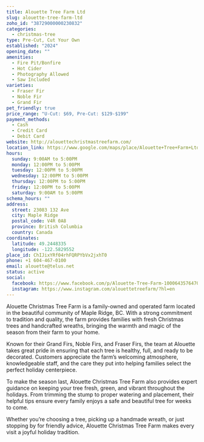 ```yaml
---
title: Alouette Tree Farm Ltd
slug: alouette-tree-farm-ltd
zoho_id: "38729000000230832"
categories:
  - christmas-tree
type: Pre-Cut, Cut Your Own
established: "2024"
opening_date: ""
amenities:
  - Fire Pit/Bonfire
  - Hot Cider
  - Photography Allowed
  - Saw Included
varieties:
  - Fraser Fir
  - Noble Fir
  - Grand Fir
pet_friendly: true
price_range: "U-Cut: $69, Pre-Cut: $129-$199"
payment_methods:
  - Cash
  - Credit Card
  - Debit Card
website: http://alouettechristmastreefarm.com/
location_link: https://www.google.com/maps/place/Alouette+Tree+Farm+Ltd/@49.2448335,-122.5829552,14z/data=!4m8!1m2!2m1!1sAlouette+Tree+Farm+Ltd!3m4!1s0x54842b4e7f11168b:0x3d85f168c7d5863d!8m2!3d49.2448335!4d-122.5829552
hours:
  sunday: 9:00AM to 5:00PM
  monday: 12:00PM to 5:00PM
  tuesday: 12:00PM to 5:00PM
  wednesday: 12:00PM to 5:00PM
  thursday: 12:00PM to 5:00PM
  friday: 12:00PM to 5:00PM
  saturday: 9:00AM to 5:00PM
schema_hours: ""
address:
  street: 23083 132 Ave
  city: Maple Ridge
  postal_code: V4R 0A8
  province: British Columbia
  country: Canada
coordinates:
  latitude: 49.2448335
  longitude: -122.5829552
place_id: ChIJixYRf04rhFQRPYbVx2jxhT0
phone: +1 604-467-0100
email: alouette@telus.net
status: active
social:
  facebook: https://www.facebook.com/p/Alouette-Tree-Farm-100064357647094/
  instagram: https://www.instagram.com/alouettetreefarm/?hl=en
---
```


Alouette Christmas Tree Farm is a family-owned and operated farm located in the beautiful community of Maple Ridge, BC. With a strong commitment to tradition and quality, the farm provides families with fresh Christmas trees and handcrafted wreaths, bringing the warmth and magic of the season from their farm to your home.

Known for their Grand Firs, Noble Firs, and Fraser Firs, the team at Alouette takes great pride in ensuring that each tree is healthy, full, and ready to be decorated. Customers appreciate the farm’s welcoming atmosphere, knowledgeable staff, and the care they put into helping families select the perfect holiday centerpiece.

To make the season last, Alouette Christmas Tree Farm also provides expert guidance on keeping your tree fresh, green, and vibrant throughout the holidays. From trimming the stump to proper watering and placement, their helpful tips ensure every family enjoys a safe and beautiful tree for weeks to come.

Whether you’re choosing a tree, picking up a handmade wreath, or just stopping by for friendly advice, Alouette Christmas Tree Farm makes every visit a joyful holiday tradition.
